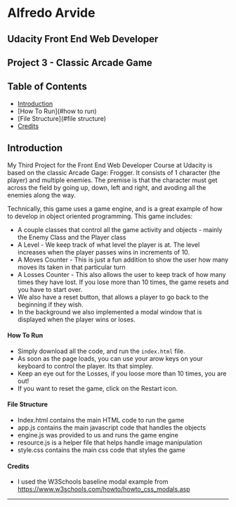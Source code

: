 # Alfredo Arvide 
## Udacity Front End Web Developer
## Project 3 - Classic Arcade Game

## Table of Contents

- [Introduction](#introduction)
- [How To Run](#how to run)
- [File Structure](#file structure)
- [Credits](#credits)

## Introduction 

My Third Project for the Front End Web Developer Course at Udacity is based on the classic Arcade Gage: Frogger. It consists of 1 character (the player) and multiple enemies.  The premise is that the character must get across the field by going up, down, left and right, and avoding all the enemies along the way.</br>

Technically, this game uses a game engine, and is a great example of how to develop in object oriented programming. This game includes:
* A couple classes that control all the game activity and objects - mainly the Enemy Class and the Player class
* A Level - We keep track of what level the player is at. The level increases when the player passes wins in increments of 10.
* A Moves Counter - This is just a fun addition to show the user how many moves its taken in that particular turn
* A Losses Counter - This also allows the user to keep track of how many times they have lost.  If you lose more than 10 times, the game resets and you have to start over.
* We also have a reset button, that allows a player to go back to the beginning if they wish.
* In the background we also implemented a modal window that is displayed when the player wins or loses.

#### How To Run

* Simply download all the code, and run the `index.html` file.
* As soon as the page loads, you can use your arow keys on your keyboard to control the player.  Its that simpley.
* Keep an eye out for the Losses, if you loose more than 10 times, you are out!
* If you want to reset the game, click on the Restart icon.

#### File Structure

* Index.html contains the main HTML code to run the game
* app.js contains the main javascript code that handles the objects
* engine.js was provided to us and runs the game engine
* resource.js is a helper file that helps handle image manipulation
* style.css contains the main css code that styles the game

#### Credits

* I used the W3Schools baseline modal example from https://www.w3schools.com/howto/howto_css_modals.asp

---
